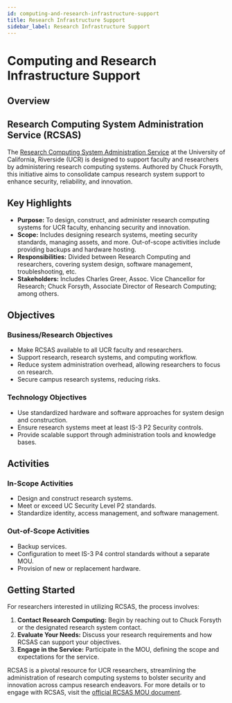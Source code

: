 ```yaml
---
id: computing-and-research-infrastructure-support
title: Research Infrastructure Support
sidebar_label: Research Infrastructure Support
---
```


# Computing and Research Infrastructure Support

## Overview


## Research Computing System Administration Service (RCSAS)

The [Research Computing System Administration Service](https://docs.google.com/document/d/1eD8p5CLpMsq6gdfAoHnx_xoY0i_3Ovha2IBrEhiYaIo/edit?usp=sharing) at the University of California, Riverside (UCR) is designed to support faculty and researchers by administering research computing systems. Authored by Chuck Forsyth, this initiative aims to consolidate campus research system support to enhance security, reliability, and innovation.

## Key Highlights

- **Purpose:** To design, construct, and administer research computing systems for UCR faculty, enhancing security and innovation.
- **Scope:** Includes designing research systems, meeting security standards, managing assets, and more. Out-of-scope activities include providing backups and hardware hosting.
- **Responsibilities:** Divided between Research Computing and researchers, covering system design, software management, troubleshooting, etc.
- **Stakeholders:** Includes Charles Greer, Assoc. Vice Chancellor for Research; Chuck Forsyth, Associate Director of Research Computing; among others.

## Objectives

### Business/Research Objectives

- Make RCSAS available to all UCR faculty and researchers.
- Support research, research systems, and computing workflow.
- Reduce system administration overhead, allowing researchers to focus on research.
- Secure campus research systems, reducing risks.

### Technology Objectives

- Use standardized hardware and software approaches for system design and construction.
- Ensure research systems meet at least IS-3 P2 Security controls.
- Provide scalable support through administration tools and knowledge bases.

## Activities

### In-Scope Activities

- Design and construct research systems.
- Meet or exceed UC Security Level P2 standards.
- Standardize identity, access management, and software management.

### Out-of-Scope Activities

- Backup services.
- Configuration to meet IS-3 P4 control standards without a separate MOU.
- Provision of new or replacement hardware.

## Getting Started

For researchers interested in utilizing RCSAS, the process involves:

1. **Contact Research Computing:** Begin by reaching out to Chuck Forsyth or the designated research system contact.
2. **Evaluate Your Needs:** Discuss your research requirements and how RCSAS can support your objectives.
3. **Engage in the Service:** Participate in the MOU, defining the scope and expectations for the service.

RCSAS is a pivotal resource for UCR researchers, streamlining the administration of research computing systems to bolster security and innovation across campus research endeavors. For more details or to engage with RCSAS, visit the [official RCSAS MOU document](https://docs.google.com/document/d/1eD8p5CLpMsq6gdfAoHnx_xoY0i_3Ovha2IBrEhiYaIo/edit?usp=sharing).

